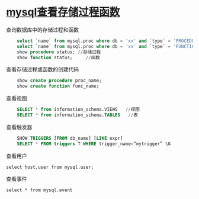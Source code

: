 # [mysql查看存储过程函数](https://www.cnblogs.com/zejin2008/p/7686585.html)



查询数据库中的存储过程和函数
```sql
    select `name` from mysql.proc where db = 'xx' and `type` = 'PROCEDURE'   //存储过程
    select `name` from mysql.proc where db = 'xx' and `type` = 'FUNCTION'   //函数
    show procedure status; //存储过程
    show function status;     //函数
```
查看存储过程或函数的创建代码
```sql
    show create procedure proc_name;
    show create function func_name;
```

查看视图
```sql
    SELECT * from information_schema.VIEWS   //视图
    SELECT * from information_schema.TABLES   //表
```

查看触发器
```sql
    SHOW TRIGGERS [FROM db_name] [LIKE expr]
    SELECT * FROM triggers T WHERE trigger_name=”mytrigger” \G
```



查看用户

```
select host,user from mysql.user;

```

查看事件

```
select * from mysql.event
```

